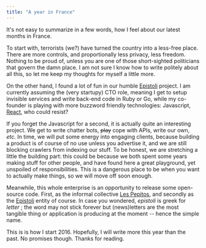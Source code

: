 ```yaml
---
title: "A year in France"
---
```


It's not easy to summarize in a few words, how I feel about our latest months in
France.

To start with, terrorists (we?) have turned the country into a less-free place.
There are more controls, and proportionally less privacy, less freedom. Nothing
to be proud of, unless you are one of those short-sighted politicians that
govern the damn place. I am not sure I know how to write politely about all
this, so let me keep my thoughts for myself a little more.

On the other hand, I found a lot of fun in our humble [Epistoli][] project. I am
currently assuming the (very startupy) CTO role, meaning I get to setup
invisible services and write back-end code in Ruby or Go, while my co-founder is
playing with more buzzword friendly technologies: Javascript, [React][], who
could resist?

If you forget the Javascript for a second, it is actually quite an interesting
project. We get to write chatter bots, ~~play~~ cope with APIs, write our own, *etc.* In
time, we will put some energy into engaging clients, because building a product
is of course of no use unless you advertise it, and we are still blocking
crawlers from indexing our stuff. To be honest, we are stretching a little the
building part: this could be because we both spent some years making stuff for
other people, and have found here a great playground, yet unspoiled of
responsibilities. This is a dangerous place to be when you want to actually make
things, so we will move off soon enough.

Meanwhile, this whole enterprise is an opportunity to release some open-source
code. First, as the informal collective [Les Pepitos][], and secondly as the
[Epistoli][epgh] entity of course. In case you wondered, *epistoli* is greek for
*letter* ; the word may not stick forever but (news)letters are the most
tangible thing or application is producing at the moment -- hence the simple
name.

This is is how I start 2016. Hopefully, I will write more this year than the
past. No promises though. Thanks for reading.

[Les Pepitos]: https://github.com/lespepitos
[epgh]: https://github.com/epistoli
[Epistoli]: https://episto.li/
[React]: https://facebook.github.io/react/
